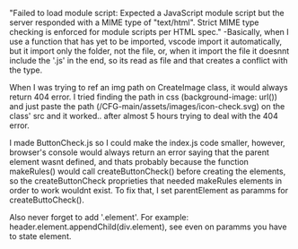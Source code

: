 "Failed to load module script: Expected a JavaScript module script but the server responded with a MIME type of "text/html". Strict MIME type checking is enforced for module scripts per HTML spec." 
-Basically, when I use a function that has yet to be imported, vscode import it automatically, but it import only the folder, not  the file, or, when it import the file it doesnnt include the '.js' in the end, so its read as file and that creates a conflict with the type.

When I was trying to ref an img path on CreateImage class, it would always return 404 error. I tried finding the path in css (background-image: url()) and just paste the path (/CFG-main/assets/images/icon-check.svg) on the class' src and it worked.. after almost 5 hours trying to deal with the 404 error.

I made ButtonCheck.js so I could make the index.js code smaller, however, browser's console would always return an error saying that the parent element wasnt defined, and thats probably because the function makeRules() would call createButtonCheck() before creating the elements, so the createButtonCheck proprieties that needed makeRules elements in order to work wouldnt exist. To fix that, I set parentElement as paramms for createButtoCheck().

Also never forget to add '.element'. For example: header.element.appendChild(div.element), see even on paramms you have to state element.